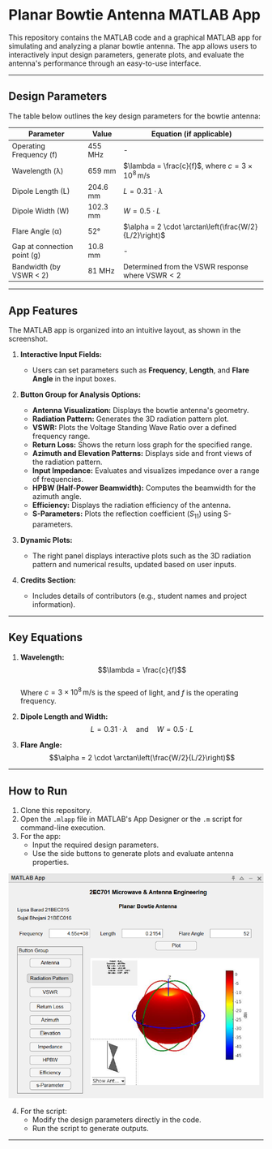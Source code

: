 # Planar Bowtie Antenna MATLAB App  

This repository contains the MATLAB code and a graphical MATLAB app for simulating and analyzing a planar bowtie antenna. The app allows users to interactively input design parameters, generate plots, and evaluate the antenna's performance through an easy-to-use interface.  

---

## Design Parameters  

The table below outlines the key design parameters for the bowtie antenna:  

| **Parameter**            | **Value**   | **Equation (if applicable)**                                                                 |
|---------------------------|-------------|---------------------------------------------------------------------------------------------|
| Operating Frequency (f)   | 455 MHz     | -                                                                                           |
| Wavelength (λ)            | 659 mm      | $\lambda = \frac{c}{f}$, where $c = 3 \times 10^8 \, \text{m/s}$                             |
| Dipole Length (L)         | 204.6 mm    | $L = 0.31 \cdot \lambda$                                                                    |
| Dipole Width (W)          | 102.3 mm    | $W = 0.5 \cdot L$                                                                           |
| Flare Angle (α)           | 52°         | $\alpha = 2 \cdot \arctan\left(\frac{W/2}{L/2}\right)$                                       |
| Gap at connection point (g)| 10.8 mm     | -                                                                                           |
| Bandwidth (by VSWR < 2)   | 81 MHz      | Determined from the VSWR response where $\text{VSWR} < 2$                                   |

---

## App Features  

The MATLAB app is organized into an intuitive layout, as shown in the screenshot.  

1. **Interactive Input Fields:**  
   - Users can set parameters such as **Frequency**, **Length**, and **Flare Angle** in the input boxes.  

2. **Button Group for Analysis Options:**  
   - **Antenna Visualization:** Displays the bowtie antenna's geometry.  
   - **Radiation Pattern:** Generates the 3D radiation pattern plot.  
   - **VSWR:** Plots the Voltage Standing Wave Ratio over a defined frequency range.  
   - **Return Loss:** Shows the return loss graph for the specified range.  
   - **Azimuth and Elevation Patterns:** Displays side and front views of the radiation pattern.  
   - **Input Impedance:** Evaluates and visualizes impedance over a range of frequencies.  
   - **HPBW (Half-Power Beamwidth):** Computes the beamwidth for the azimuth angle.  
   - **Efficiency:** Displays the radiation efficiency of the antenna.  
   - **S-Parameters:** Plots the reflection coefficient ($S_{11}$) using S-parameters.  

3. **Dynamic Plots:**  
   - The right panel displays interactive plots such as the 3D radiation pattern and numerical results, updated based on user inputs.  

4. **Credits Section:**  
   - Includes details of contributors (e.g., student names and project information).  

---

## Key Equations  

1. **Wavelength:**  
   $$\lambda = \frac{c}{f}$$  
   Where $c = 3 \times 10^8 \, \text{m/s}$ is the speed of light, and $f$ is the operating frequency.  

2. **Dipole Length and Width:**  
   $$L = 0.31 \cdot \lambda \quad \text{and} \quad W = 0.5 \cdot L$$  

3. **Flare Angle:**  
   $$\alpha = 2 \cdot \arctan\left(\frac{W/2}{L/2}\right)$$  

---

## How to Run  

1. Clone this repository.  
2. Open the `.mlapp` file in MATLAB's App Designer or the `.m` script for command-line execution.  
3. For the app:  
   - Input the required design parameters.  
   - Use the side buttons to generate plots and evaluate antenna properties.
  
<img src="images/screenshot.png" alt="Planar Bowtie Antenna App" width="600">

4. For the script:  
   - Modify the design parameters directly in the code.  
   - Run the script to generate outputs.  

---


